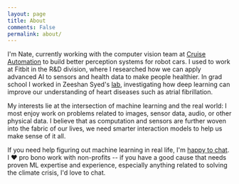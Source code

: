 ```yaml
---
layout: page
title: About
comments: False
permalink: about/
---
```


I'm Nate, currently working with the computer vision team at [Cruise Automation](http://getcruise.com) to build better perception systems for robot cars. I used to work at Fitbit in the R&D division, where I researched how we can apply advanced AI to sensors and health data to make people healthier. In grad school I worked in Zeeshan Syed's [lab](https://www.healthcareitnews.com/flash-for-healthcare/pioneer-profiles-zeeshan-syed-stanford-medicine), investigating how deep learning can improve our understanding of heart diseases such as atrial fibrillation.

My interests lie at the intersection of machine learning and the real world: I most enjoy work on problems related to images, sensor data, audio, or other physical data. I believe that as computation and sensors are further woven into the fabric of our lives, we need smarter interaction models to help us make sense of it all.

If you need help figuring out machine learning in real life, I'm [happy to chat](contact@sente.solutions). I ❤️ pro bono work with non-profits -- if you have a good cause that needs proven ML expertise and experience, especially anything related to solving the climate crisis, I'd love to chat.
